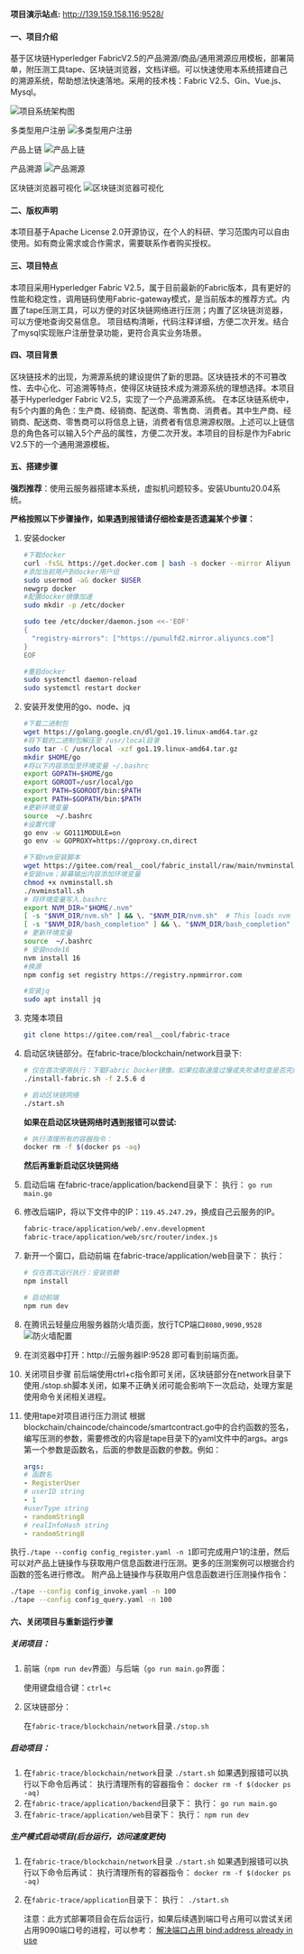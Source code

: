 

**项目演示站点:** http://139.159.158.116:9528/

#### 一、项目介绍
基于区块链Hyperledger FabricV2.5的产品溯源/商品/通用溯源应用模板，部署简单，附压测工具tape、区块链浏览器，文档详细。可以快速使用本系统搭建自己的溯源系统，帮助想法快速落地。采用的技术栈：Fabric V2.5、Gin、Vue.js、Mysql。

![项目系统架构图](https://truetechlabs-1259203851.cos.ap-shanghai.myqcloud.com/picgo319183738-60337eb8-1799-435f-b0a5-8ac61761aa28.png)



多类型用户注册
![多类型用户注册](https://i.postimg.cc/RZ9DdyTY/Snipaste-2024-04-21-02-17-25.png)

产品上链
![产品上链](https://i.postimg.cc/sXWGH6jB/Snipaste-2024-04-21-02-24-44.png)

产品溯源
![产品溯源](https://i.postimg.cc/zDtD7h41/Snipaste-2024-04-21-03-43-20.png)

区块链浏览器可视化
![区块链浏览器可视化](https://i.postimg.cc/KzdbX7bK/Snipaste-2024-04-21-03-43-31.png)


#### 二、版权声明
本项目基于Apache License 2.0开源协议，在个人的科研、学习范围内可以自由使用。如有商业需求或合作需求，需要联系作者购买授权。

#### 三、项目特点
本项目采用Hyperledger Fabric V2.5，属于目前最新的Fabric版本，具有更好的性能和稳定性，调用链码使用Fabric-gateway模式，是当前版本的推荐方式。内置了tape压测工具，可以方便的对区块链网络进行压测；内置了区块链浏览器，可以方便地查询交易信息。
项目结构清晰，代码注释详细，方便二次开发。结合了mysql实现账户注册登录功能，更符合真实业务场景。

#### 四、项目背景
区块链技术的出现，为溯源系统的建设提供了新的思路。区块链技术的不可篡改性、去中心化、可追溯等特点，使得区块链技术成为溯源系统的理想选择。本项目基于Hyperledger Fabric V2.5，实现了一个产品溯源系统。 在本区块链系统中，有5个内置的角色：生产商、经销商、配送商、零售商、消费者。其中生产商、经销商、配送商、零售商可以将信息上链，消费者有信息溯源权限。上述可以上链信息的角色各可以输入5个产品的属性，方便二次开发。本项目的目标是作为Fabric V2.5下的一个通用溯源模板。

#### 五、搭建步骤

 **强烈推荐**：使用云服务器搭建本系统，虚拟机问题较多。安装Ubuntu20.04系统。

**严格按照以下步骤操作，如果遇到报错请仔细检查是否遗漏某个步骤：**

1. 安装docker 

	```bash
	#下载docker 
	curl -fsSL https://get.docker.com | bash -s docker --mirror Aliyun 
	#添加当前用户到docker用户组 
	sudo usermod -aG docker $USER 
	newgrp docker 
	#配置docker镜像加速
	sudo mkdir -p /etc/docker

	sudo tee /etc/docker/daemon.json <<-'EOF'
	{
	  "registry-mirrors": ["https://punulfd2.mirror.aliyuncs.com"]
	}
	EOF

	#重启docker 
	sudo systemctl daemon-reload
	sudo systemctl restart docker
	```

2. 安装开发使用的go、node、jq

	```bash
	#下载二进制包
	wget https://golang.google.cn/dl/go1.19.linux-amd64.tar.gz
	#将下载的二进制包解压至 /usr/local目录
	sudo tar -C /usr/local -xzf go1.19.linux-amd64.tar.gz
	mkdir $HOME/go
	#将以下内容添加至环境变量 ~/.bashrc
	export GOPATH=$HOME/go
	export GOROOT=/usr/local/go
	export PATH=$GOROOT/bin:$PATH
	export PATH=$GOPATH/bin:$PATH
	#更新环境变量
	source  ~/.bashrc 
	#设置代理
	go env -w GO111MODULE=on
	go env -w GOPROXY=https://goproxy.cn,direct
	
	#下载nvm安装脚本
	wget https://gitee.com/real__cool/fabric_install/raw/main/nvminstall.sh
	#安装nvm；屏幕输出内容添加环境变量
	chmod +x nvminstall.sh
	./nvminstall.sh
	# 将环境变量写入.bashrc
	export NVM_DIR="$HOME/.nvm"
	[ -s "$NVM_DIR/nvm.sh" ] && \. "$NVM_DIR/nvm.sh"  # This loads nvm
	[ -s "$NVM_DIR/bash_completion" ] && \. "$NVM_DIR/bash_completion"  # This loads nvm bash_completion
	# 更新环境变量
	source  ~/.bashrc
	# 安装node16
	nvm install 16
	#换源
	npm config set registry https://registry.npmmirror.com
	
	#安装jq 
	sudo apt install jq
	```



3. 克隆本项目 

	```bash
	git clone https://gitee.com/real__cool/fabric-trace
	```

4. 启动区块链部分。在fabric-trace/blockchain/network目录下:

	```bash
	# 仅在首次使用执行：下载Fabric Docker镜像。如果拉取速度过慢或失败请检查是否完成docker换源，或者更换一个其他的镜像源再试。
	./install-fabric.sh -f 2.5.6 d 
	```

	```bash
	# 启动区块链网络
	./start.sh
	```	
 	 **如果在启动区块链网络时遇到报错可以尝试:**
	```bash
	# 执行清理所有的容器指令：
	docker rm -f $(docker ps -aq)
	```
	**然后再重新启动区块链网络**

5. 启动后端 在fabric-trace/application/backend目录下： 执行： `go run main.go`

6. 修改后端IP，将以下文件中的IP：`119.45.247.29`，换成自己云服务的IP。
	```bash
	fabric-trace/application/web/.env.development
	fabric-trace/application/web/src/router/index.js
	```

7. 新开一个窗口，启动前端 在fabric-trace/application/web目录下： 执行： 

	```bash
	# 仅在首次运行执行：安装依赖
	npm install 
	```

	```bash
	# 启动前端
	npm run dev
	```
8. 在腾讯云轻量应用服务器防火墙页面，放行TCP端口`8080,9090,9528`
![防火墙配置](https://truetechlabs-1259203851.cos.ap-shanghai.myqcloud.com/picgo202404151240899.png)
9. 在浏览器中打开：http://云服务器IP:9528 即可看到前端页面。
10. 关闭项目步骤
前后端使用ctrl+c指令即可关闭，区块链部分在network目录下使用./stop.sh脚本关闭，如果不正确关闭可能会影响下一次启动，处理方案是使用命令关闭相关进程。
11. 使用tape对项目进行压力测试
根据blockchain/chaincode/chaincode/smartcontract.go中的合约函数的签名，编写压测的参数，需要修改的内容是tape目录下的yaml文件中的args。args第一个参数是函数名，后面的参数是函数的参数。例如：
	```yaml
	args:
	# 函数名
	- RegisterUser
	# userID string
	- 1
	#userType string
	- randomString8
	# realInfoHash string
	- randomString8
	```
执行`./tape --config config_register.yaml -n 1`即可完成用户1的注册，然后可以对产品上链操作与获取用户信息函数进行压测。更多的压测案例可以根据合约函数的签名进行修改。
附产品上链操作与获取用户信息函数进行压测操作指令：

```	bash
./tape --config config_invoke.yaml -n 100
./tape --config config_query.yaml -n 100
```

#### 六、关闭项目与重新运行步骤
##### 关闭项目：
1. 前端（`npm run dev`界面）与后端（`go run main.go`界面：

	使用键盘组合键：`ctrl+c`

2. 区块链部分：

	在`fabric-trace/blockchain/network`目录`./stop.sh`

##### 启动项目：
1. 在`fabric-trace/blockchain/network`目录
`./start.sh` 如果遇到报错可以执行以下命令后再试：
执行清理所有的容器指令：
`docker rm -f $(docker ps -aq)`
2. 在`fabric-trace/application/backend`目录下： 执行： `go run main.go`
3. 在`fabric-trace/application/web`目录下： 执行：
`npm run dev`

##### 生产模式启动项目(后台运行，访问速度更快)
1. 在`fabric-trace/blockchain/network`目录
`./start.sh` 如果遇到报错可以执行以下命令后再试：
执行清理所有的容器指令：
`docker rm -f $(docker ps -aq)`
2. 在`fabric-trace/application`目录下： 执行： `./start.sh`

	注意：此方式部署项目会在后台运行，如果后续遇到端口号占用可以尝试关闭占用9090端口号的进程，可以参考：
	[解决端口占用 bind:address already in use](https://blog.csdn.net/qq_41575489/article/details/137434008?spm=1001.2014.3001.5501)


